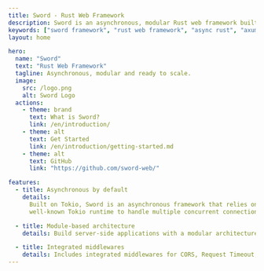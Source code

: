 ```yaml
---
title: Sword - Rust Web Framework
description: Sword is an asynchronous, modular Rust web framework built on Axum and Tokio. Ready to scale with dependency injection, middlewares, and more.
keywords: ["sword framework", "rust web framework", "async rust", "axum", "tokio", "web development", "modular framework"]
layout: home

hero:
  name: "Sword"
  text: "Rust Web Framework"
  tagline: Asynchronous, modular and ready to scale.
  image:
    src: /logo.png
    alt: Sword Logo
  actions:
    - theme: brand
      text: What is Sword?
      link: /en/introduction/
    - theme: alt
      text: Get Started
      link: /en/introduction/getting-started.md
    - theme: alt
      text: GitHub
      link: "https://github.com/sword-web/"

features:
  - title: Asynchronous by default
    details:
      Built on Tokio, Sword is an asynchronous framework that relies on the
      well-known Tokio runtime to handle multiple concurrent connections efficiently.

  - title: Module-based architecture
    details: Build server-side applications with a modular architecture, layer separation, and dependency injection.

  - title: Integrated middlewares
    details: Includes integrated middlewares for CORS, Request Timeout, security headers, and more.
---
```

